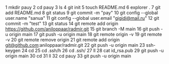   1  mkdir pauy
   2  cd pauy
   3  ls
   4  git init
   5  touch README.md
   6  explorer .
   7  git add README.md
   8  git status
   9  git commit -m "pay"
   10  git config --global user.name "sanua"
   11  git config --global user.email "gigidi@mail.ru"
   12  git commit -m "test"
   13  git status
   14  git remote add origin https://github.com/aniloppaar/radmir.git
   15  git branch -M main
   16  git push -u origin main
   17  git push -u origin main
   18  git remote origin -v
   19  git remote -v
   20  git remote remove origin
   21  git remote add origin git@github.com:aniloppaar/radmir.git
   22  git push -u origin main
   23  ssh-keygen
   24  cd
   25  cd .ssh/h
   26  cd .ssh/
   27  ll
   28  cat id_rsa.pub
   29  git push -u origin main
   30  cd
   31  ll
   32  cd pauy
   33  git push -u origin main
